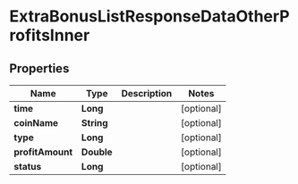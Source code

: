 

# ExtraBonusListResponseDataOtherProfitsInner


## Properties

| Name | Type | Description | Notes |
|------------ | ------------- | ------------- | -------------|
|**time** | **Long** |  |  [optional] |
|**coinName** | **String** |  |  [optional] |
|**type** | **Long** |  |  [optional] |
|**profitAmount** | **Double** |  |  [optional] |
|**status** | **Long** |  |  [optional] |



